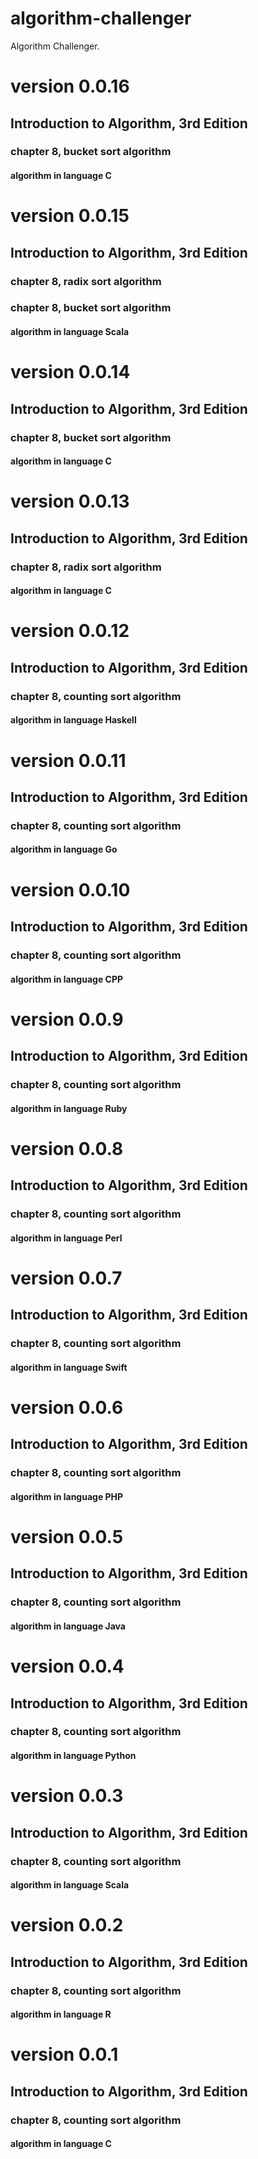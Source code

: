 # algorithm-challenger
Algorithm Challenger.

# version 0.0.16
## Introduction to Algorithm, 3rd Edition
### chapter 8, bucket sort algorithm
#### algorithm in language C

# version 0.0.15
## Introduction to Algorithm, 3rd Edition
### chapter 8, radix sort algorithm
### chapter 8, bucket sort algorithm
#### algorithm in language Scala

# version 0.0.14
## Introduction to Algorithm, 3rd Edition
### chapter 8, bucket sort algorithm
#### algorithm in language C

# version 0.0.13
## Introduction to Algorithm, 3rd Edition
### chapter 8, radix sort algorithm
#### algorithm in language C

# version 0.0.12
## Introduction to Algorithm, 3rd Edition
### chapter 8, counting sort algorithm
#### algorithm in language Haskell

# version 0.0.11
## Introduction to Algorithm, 3rd Edition
### chapter 8, counting sort algorithm
#### algorithm in language Go

# version 0.0.10
## Introduction to Algorithm, 3rd Edition
### chapter 8, counting sort algorithm
#### algorithm in language CPP

# version 0.0.9
## Introduction to Algorithm, 3rd Edition
### chapter 8, counting sort algorithm
#### algorithm in language Ruby

# version 0.0.8
## Introduction to Algorithm, 3rd Edition
### chapter 8, counting sort algorithm
#### algorithm in language Perl

# version 0.0.7
## Introduction to Algorithm, 3rd Edition
### chapter 8, counting sort algorithm
#### algorithm in language Swift

# version 0.0.6
## Introduction to Algorithm, 3rd Edition
### chapter 8, counting sort algorithm
#### algorithm in language PHP

# version 0.0.5
## Introduction to Algorithm, 3rd Edition
### chapter 8, counting sort algorithm
#### algorithm in language Java

# version 0.0.4
## Introduction to Algorithm, 3rd Edition
### chapter 8, counting sort algorithm
#### algorithm in language Python

# version 0.0.3
## Introduction to Algorithm, 3rd Edition
### chapter 8, counting sort algorithm
#### algorithm in language Scala

# version 0.0.2
## Introduction to Algorithm, 3rd Edition
### chapter 8, counting sort algorithm
#### algorithm in language R

# version 0.0.1
## Introduction to Algorithm, 3rd Edition
### chapter 8, counting sort algorithm
#### algorithm in language C
